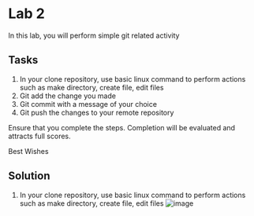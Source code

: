 # Lab 2

In this lab, you will perform simple git related activity

## Tasks

1. In your clone repository, use basic linux command to perform actions such as make directory, create file, edit files
2. Git add the change you made
3. Git commit with a message of your choice
4. Git push the changes to your remote repository


Ensure that you complete the steps. Completion will be evaluated and attracts full scores.

Best Wishes




## Solution
1. In your clone repository, use basic linux command to perform actions such as make directory, create file, edit files
![image](https://i.ibb.co/1mBB6QR/lab-1.png></a>)